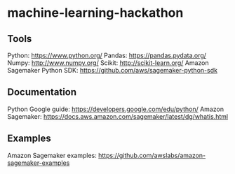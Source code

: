 # machine-learning-hackathon

## Tools

Python: https://www.python.org/
Pandas: https://pandas.pydata.org/
Numpy: http://www.numpy.org/
Scikit: http://scikit-learn.org/ 
Amazon Sagemaker Python SDK: https://github.com/aws/sagemaker-python-sdk

## Documentation

Python Google guide: https://developers.google.com/edu/python/
Amazon Sagemaker: https://docs.aws.amazon.com/sagemaker/latest/dg/whatis.html

## Examples

Amazon Sagemaker examples: https://github.com/awslabs/amazon-sagemaker-examples